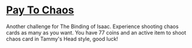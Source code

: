# [Pay To Chaos](https://steamcommunity.com/sharedfiles/filedetails/?id=2213949634)
Another challenge for The Binding of Isaac.
Experience shooting chaos cards as many as you want.
You have 77 coins and an active item to shoot chaos card in Tammy's Head style, good luck!
